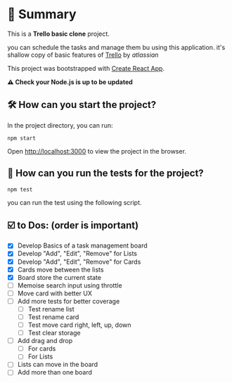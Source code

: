 # 💫 Summary

This is a **Trello basic clone** project.

you can schedule the tasks and manage them bu using this application. it's shallow copy of basic features of [Trello](http://www.trello.com) by _atlassian_

This project was bootstrapped with [Create React App](https://github.com/facebook/create-react-app).

**⚠️ Check your Node.js is up to be updated**

## 🛠️ How can you start the project?

In the project directory, you can run:

`npm start`

Open [http://localhost:3000](http://localhost:3000) to view the project in the browser.

## 🧪 How can you run the tests for the project?

`npm test`

you can run the test using the following script.

## ☑️ to Dos: (order is important)

- [x] Develop Basics of a task management board
- [x] Develop "Add", "Edit", "Remove" for Lists
- [x] Develop "Add", "Edit", "Remove" for Cards
- [x] Cards move between the lists
- [x] Board store the current state
- [ ] Memoise search input using throttle
- [ ] Move card with better UX
- [ ] Add more tests for better coverage
  - [ ] Test rename list
  - [ ] Test rename card
  - [ ] Test move card right, left, up, down
  - [ ] Test clear storage
- [ ] Add drag and drop
  - [ ] For cards
  - [ ] For Lists
- [ ] Lists can move in the board
- [ ] Add more than one board

